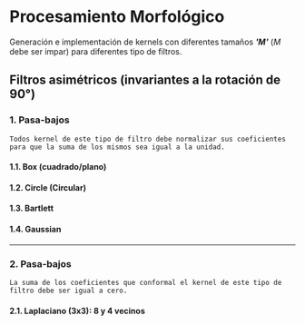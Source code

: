 # Procesamiento Morfológico

Generación e implementación de kernels con diferentes tamaños ***'M'*** (*M* debe ser impar) para diferentes tipo de filtros.

## Filtros asimétricos (invariantes a la rotación de 90°)

### 1. Pasa-bajos 

    Todos kernel de este tipo de filtro debe normalizar sus coeficientes para que la suma de los mismos sea igual a la unidad.
    
#### 1.1. Box (cuadrado/plano)

#### 1.2. Circle (Circular)

#### 1.3. Bartlett

#### 1.4. Gaussian

---

### 2. Pasa-bajos
    La suma de los coeficientes que conformal el kernel de este tipo de filtro debe ser igual a cero.

#### 2.1. Laplaciano (3x3): 8 y 4 vecinos


